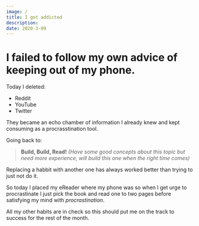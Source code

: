 ```yaml
---
image: /
title: I got addicted
description:
date: 2020-3-09
---
```


# I failed to follow my own advice of keeping out of my phone.

Today I deleted:
 - Reddit
 - YouTube
 - Twitter

They became an echo chamber of information I already knew and kept consuming as a procrasstination tool.

Going back to:

>**Build, Build, Read!** *(Have some good concepts about this topic but need more experience, will build this one when the right time comes)*

Replacing a habbit with another one has always worked better than trying to just not do it.

So today I placed my eReader where my phone was so when I get urge to procrastinate I just pick the book and read one to two pages before satisfying my mind with *procrastination*.

All my other habits are in check so this should put me on the track to success for the rest of the month.
